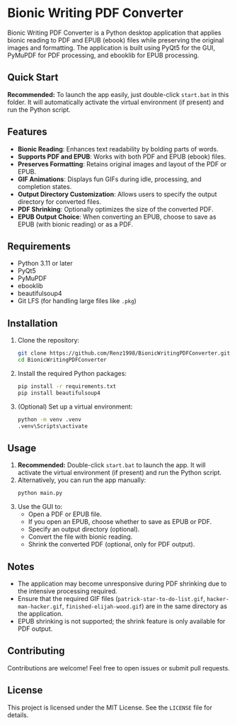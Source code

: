# Bionic Writing PDF Converter

Bionic Writing PDF Converter is a Python desktop application that applies bionic reading to PDF and EPUB (ebook) files while preserving the original images and formatting. The application is built using PyQt5 for the GUI, PyMuPDF for PDF processing, and ebooklib for EPUB processing.

## Quick Start
**Recommended:** To launch the app easily, just double-click `start.bat` in this folder. It will automatically activate the virtual environment (if present) and run the Python script.

## Features
- **Bionic Reading**: Enhances text readability by bolding parts of words.
- **Supports PDF and EPUB**: Works with both PDF and EPUB (ebook) files.
- **Preserves Formatting**: Retains original images and layout of the PDF or EPUB.
- **GIF Animations**: Displays fun GIFs during idle, processing, and completion states.
- **Output Directory Customization**: Allows users to specify the output directory for converted files.
- **PDF Shrinking**: Optionally optimizes the size of the converted PDF.
- **EPUB Output Choice**: When converting an EPUB, choose to save as EPUB (with bionic reading) or as a PDF.

## Requirements
- Python 3.11 or later
- PyQt5
- PyMuPDF
- ebooklib
- beautifulsoup4
- Git LFS (for handling large files like `.pkg`)

## Installation
1. Clone the repository:
   ```bash
   git clone https://github.com/Renz1998/BionicWritingPDFConverter.git
   cd BionicWritingPDFConverter
   ```
2. Install the required Python packages:
   ```bash
   pip install -r requirements.txt
   pip install beautifulsoup4
   ```
3. (Optional) Set up a virtual environment:
   ```bash
   python -m venv .venv
   .venv\Scripts\activate
   ```

## Usage
1. **Recommended:** Double-click `start.bat` to launch the app. It will activate the virtual environment (if present) and run the Python script.
2. Alternatively, you can run the app manually:
   ```bash
   python main.py
   ```
3. Use the GUI to:
   - Open a PDF or EPUB file.
   - If you open an EPUB, choose whether to save as EPUB or PDF.
   - Specify an output directory (optional).
   - Convert the file with bionic reading.
   - Shrink the converted PDF (optional, only for PDF output).

## Notes
- The application may become unresponsive during PDF shrinking due to the intensive processing required.
- Ensure that the required GIF files (`patrick-star-to-do-list.gif`, `hacker-man-hacker.gif`, `finished-elijah-wood.gif`) are in the same directory as the application.
- EPUB shrinking is not supported; the shrink feature is only available for PDF output.

## Contributing
Contributions are welcome! Feel free to open issues or submit pull requests.

## License
This project is licensed under the MIT License. See the `LICENSE` file for details.